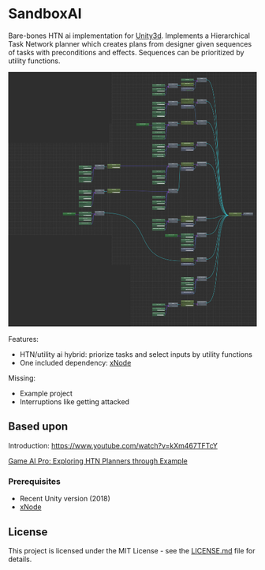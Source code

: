 # SandboxAI
Bare-bones HTN ai implementation for [Unity3d](https://unity3d.com).
Implements a Hierarchical Task Network planner which creates plans from designer given sequences of tasks with preconditions and effects.
Sequences can be prioritized by utility functions.

![Example Graph](Docs/ExampleGraph.jpg)

Features:
- HTN/utility ai hybrid: priorize tasks and select inputs by utility functions
- One included dependency: [xNode](https://github.com/Siccity/xNode)

Missing:
- Example project
- Interruptions like getting attacked

## Based upon
Introduction: https://www.youtube.com/watch?v=kXm467TFTcY

[Game AI Pro: Exploring HTN Planners through Example](http://www.gameaipro.com/GameAIPro/GameAIPro_Chapter12_Exploring_HTN_Planners_through_Example.pdf)

### Prerequisites
- Recent Unity version (2018)
- [xNode](https://github.com/Siccity/xNode)

## License
This project is licensed under the MIT License - see the [LICENSE.md](LICENSE.md) file for details.

